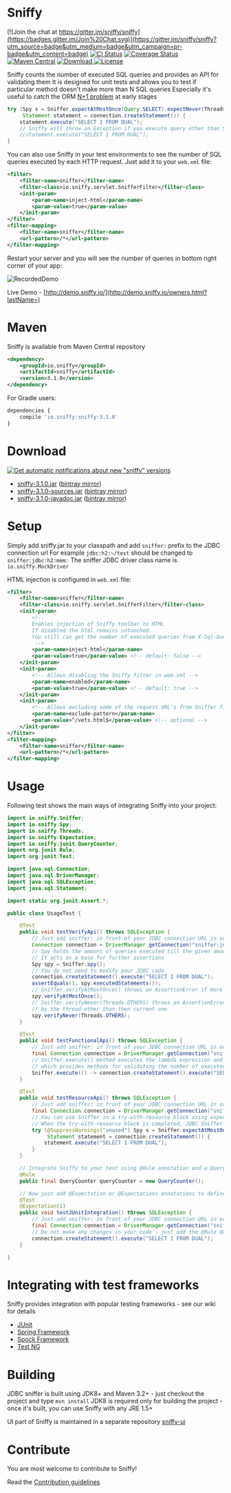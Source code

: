 Sniffy
============

[![Join the chat at https://gitter.im/sniffy/sniffy](https://badges.gitter.im/Join%20Chat.svg)](https://gitter.im/sniffy/sniffy?utm_source=badge&utm_medium=badge&utm_campaign=pr-badge&utm_content=badge)
[![CI Status](https://travis-ci.org/sniffy/sniffy.svg?branch=master)](https://travis-ci.org/sniffy/sniffy)
[![Coverage Status](https://coveralls.io/repos/sniffy/sniffy/badge.png?branch=master)](https://coveralls.io/r/sniffy/sniffy?branch=master)
[![Maven Central](https://maven-badges.herokuapp.com/maven-central/io.sniffy/sniffy/badge.svg?style=flat)](https://maven-badges.herokuapp.com/maven-central/io.sniffy/sniffy)
[![Download](https://api.bintray.com/packages/sniffy/sniffy/sniffy/images/download.svg) ](https://bintray.com/sniffy/sniffy/sniffy/_latestVersion)
[![License](http://img.shields.io/:license-mit-blue.svg?style=flat)](http://badges.mit-license.org)

Sniffy counts the number of executed SQL queries and provides an API for validating them
It is designed for unit tests and allows you to test if particular method doesn't make more than N SQL queries
Especially it's useful to catch the ORM [N+1 problem](http://stackoverflow.com/questions/97197/what-is-the-n1-selects-issue) at early stages 

```java
try (Spy s = Sniffer.expectAtMostOnce(Query.SELECT).expectNever(Threads.OTHERS);
     Statement statement = connection.createStatement()) {
    statement.execute("SELECT 1 FROM DUAL");
    // Sniffy will throw an Exception if you execute query other than SELECT or uncomment line below
    //statement.execute("SELECT 1 FROM DUAL");
}
```

You can also use Sniffy in your test environments to see the number of SQL queries executed by each HTTP request.
Just add it to your `web.xml` file:
```xml
<filter>
    <filter-name>sniffer</filter-name>
    <filter-class>io.sniffy.servlet.SnifferFilter</filter-class>
    <init-param>
        <param-name>inject-html</param-name>
        <param-value>true</param-value>
    </init-param>
</filter>
<filter-mapping>
    <filter-name>sniffer</filter-name>
    <url-pattern>/*</url-pattern>
</filter-mapping>
```

Restart your server and you will see the number of queries in bottom right corner of your app:

![RecordedDemo](http://sniffy.io/demo.gif)

Live Demo - [http://demo.sniffy.io/](http://demo.sniffy.io/owners.html?lastName=)

Maven
============
Sniffy is available from Maven Central repository
```xml
<dependency>
    <groupId>io.sniffy</groupId>
    <artifactId>sniffy</artifactId>
    <version>3.1.0</version>
</dependency>
```

For Gradle users:
```javascript
dependencies {
    compile 'io.sniffy:sniffy:3.1.0'
}
```

Download
============
[![Get automatic notifications about new "sniffy" versions](https://www.bintray.com/docs/images/bintray_badge_color.png) ](https://bintray.com/sniffy/sniffy/sniffy/view?source=watch)
- [sniffy-3.1.0.jar](https://github.com/sniffy/sniffy/releases/download/3.1.0/sniffy-3.1.0.jar) ([bintray mirror](https://bintray.com/artifact/download/sniffy/sniffy/sniffy-3.1.0.jar))
- [sniffy-3.1.0-sources.jar](https://github.com/sniffy/sniffy/releases/download/3.1.0/sniffy-3.1.0-sources.jar) ([bintray mirror](https://bintray.com/artifact/download/sniffy/sniffy/sniffy-3.1.0-sources.jar))
- [sniffy-3.1.0-javadoc.jar](https://github.com/sniffy/sniffy/releases/download/3.1.0/sniffy-3.1.0-javadoc.jar) ([bintray mirror](https://bintray.com/artifact/download/sniffy/sniffy/sniffy-3.1.0-javadoc.jar))

Setup
============
Simply add sniffy.jar to your classpath and add `sniffer:` prefix to the JDBC connection url
For example `jdbc:h2:~/test` should be changed to `sniffer:jdbc:h2:mem:`
The sniffer JDBC driver class name is `io.sniffy.MockDriver`

HTML injection is configured in `web.xml` file:
```xml
<filter>
    <filter-name>sniffer</filter-name>
    <filter-class>io.sniffy.servlet.SnifferFilter</filter-class>
    <init-param>
        <!-- 
        Enables injection of Sniffy toolbar to HTML
        If disabled the html remains untouched
        You still can get the number of executed queries from X-Sql-Queries HTTP header
         -->
        <param-name>inject-html</param-name>
        <param-value>true</param-value> <!-- default: false -->
    </init-param>
    <init-param>
        <!-- Allows disabling the Sniffy filter in web.xml -->
        <param-name>enabled</param-name>
        <param-value>true</param-value> <!-- default: true -->
    </init-param>
    <init-param>
        <!-- Allows excluding some of the request URL's from Sniffer filter -->
        <param-name>exclude-pattern</param-name>
        <param-value>^/vets.html$</param-value> <!-- optional -->
    </init-param>
</filter>
<filter-mapping>
    <filter-name>sniffer</filter-name>
    <url-pattern>/*</url-pattern>
</filter-mapping>
```

Usage
============
Following test shows the main ways of integrating Sniffy into your project:

```java
import io.sniffy.Sniffer;
import io.sniffy.Spy;
import io.sniffy.Threads;
import io.sniffy.Expectation;
import io.sniffy.junit.QueryCounter;
import org.junit.Rule;
import org.junit.Test;

import java.sql.Connection;
import java.sql.DriverManager;
import java.sql.SQLException;
import java.sql.Statement;

import static org.junit.Assert.*;

public class UsageTest {

    @Test
    public void testVerifyApi() throws SQLException {
        // Just add sniffer: in front of your JDBC connection URL in order to enable sniffer
        Connection connection = DriverManager.getConnection("sniffer:jdbc:h2:mem:", "sa", "sa");
        // Spy holds the amount of queries executed till the given amount of time
        // It acts as a base for further assertions
        Spy spy = Sniffer.spy();
        // You do not need to modify your JDBC code
        connection.createStatement().execute("SELECT 1 FROM DUAL");
        assertEquals(1, spy.executedStatements());
        // Sniffer.verifyAtMostOnce() throws an AssertionError if more than one query was executed;
        spy.verifyAtMostOnce();
        // Sniffer.verifyNever(Threads.OTHERS) throws an AssertionError if at least one query was executed
        // by the thread other than then current one
        spy.verifyNever(Threads.OTHERS);
    }

    @Test
    public void testFunctionalApi() throws SQLException {
        // Just add sniffer: in front of your JDBC connection URL in order to enable sniffer
        final Connection connection = DriverManager.getConnection("sniffer:jdbc:h2:mem:", "sa", "sa");
        // Sniffer.execute() method executes the lambda expression and returns an instance of Spy
        // which provides methods for validating the number of executed queries in given lambda
        Sniffer.execute(() -> connection.createStatement().execute("SELECT 1 FROM DUAL")).verifyAtMostOnce();
    }

    @Test
    public void testResourceApi() throws SQLException {
        // Just add sniffer: in front of your JDBC connection URL in order to enable sniffer
        final Connection connection = DriverManager.getConnection("sniffer:jdbc:h2:mem:", "sa", "sa");
        // You can use Sniffer in a try-with-resource block using expect methods instead of verify
        // When the try-with-resource block is completed, JDBC Sniffer will verify all the expectations defined
        try (@SuppressWarnings("unused") Spy s = Sniffer.expectAtMostOnce().expectNever(Threads.OTHERS);
             Statement statement = connection.createStatement()) {
            statement.execute("SELECT 1 FROM DUAL");
        }
    }

    // Integrate Sniffy to your test using @Rule annotation and a QueryCounter field
    @Rule
    public final QueryCounter queryCounter = new QueryCounter();

    // Now just add @Expectation or @Expectations annotations to define number of queries allowed for given method
    @Test
    @Expectation(1)
    public void testJUnitIntegration() throws SQLException {
        // Just add sniffer: in front of your JDBC connection URL in order to enable sniffer
        final Connection connection = DriverManager.getConnection("sniffer:jdbc:h2:mem:", "sa", "sa");
        // Do not make any changes in your code - just add the @Rule QueryCounter and put annotations on your test method
        connection.createStatement().execute("SELECT 1 FROM DUAL");
    }

}
```

Integrating with test frameworks
============
Sniffy provides integration with popular testing frameworks - see our wiki for details
 
 * [JUnit](https://github.com/sniffy/sniffy/wiki/JUnit)
 * [Spring Framework](https://github.com/sniffy/sniffy/wiki/Spring-Framework)
 * [Spock Framework](https://github.com/sniffy/sniffy/wiki/Spock-Framework)
 * [Test NG](https://github.com/sniffy/sniffy/wiki/Test-NG)

Building
============
JDBC sniffer is built using JDK8+ and Maven 3.2+ - just checkout the project and type `mvn install`
JDK8 is required only for building the project - once it's built, you can use Sniffy with any JRE 1.5+

UI part of Sniffy is maintained in a separate repository [sniffy-ui](https://github.com/sniffy/sniffy-ui)

Contribute
============
You are most welcome to contribute to Sniffy!

Read the [Contribution guidelines](https://github.com/sniffy/sniffy/blob/master/CONTRIBUTING.md)
